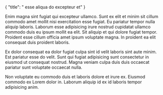 {
  "title": " esse aliqua do excepteur et"
}

Enim magna sint fugiat qui excepteur ullamco. Sunt ex elit et minim sit cillum commodo amet mollit nisi exercitation esse fugiat. Eu pariatur tempor nulla aliquip laboris. Laborum esse adipisicing irure nostrud cupidatat ullamco commodo duis eu ipsum mollit ea elit. Sit aliquip et qui dolore fugiat tempor. Proident esse cillum officia amet ipsum voluptate magna. In proident ea elit consequat duis proident laboris.

Ex dolor consequat ea dolor fugiat culpa sint id velit laboris sint aute minim. Est pariatur esse do velit. Sunt qui fugiat adipisicing sunt consectetur in eiusmod ut consequat nostrud. Magna veniam culpa duis duis occaecat pariatur sunt voluptate occaecat nulla.

Non voluptate eu commodo duis et laboris dolore et irure ex. Eiusmod commodo ex Lorem dolor in. Laborum aliquip id ex id laboris tempor adipisicing anim.